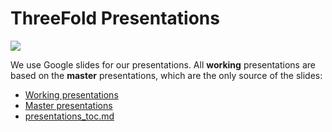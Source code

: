 # ThreeFold Presentations

![](https://images.unsplash.com/photo-1491551723038-2bfef78992a9?ixlib=rb-0.3.5&ixid=eyJhcHBfaWQiOjEyMDd9&s=fe95c0d1c45c72eb4425a188b2d51b06&auto=format&fit=crop&w=1650&q=80)

We use Google slides for our presentations.
All **working** presentations are based on the **master** presentations, which are the only source of the slides:

- [Working presentations](https://drive.google.com/drive/folders/1hE1KAPw3ekrnS_x7Ir56FWmK4s5OKahD)
- [Master presentations](https://drive.google.com/drive/folders/11iuXr2UcfCqO5nl8KNwhEcdU1zdy_4tY)
- [presentations_toc.md](https://github.com/threefoldfoundation/info_foundation/blob/development/docs/presentations/presentations_toc.md)
